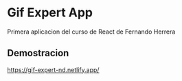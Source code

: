 # Gif Expert App

Primera aplicacion del curso de React de Fernando Herrera

## Demostracion
https://gif-expert-nd.netlify.app/